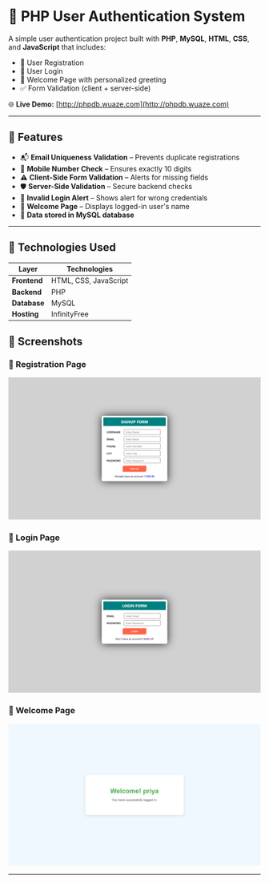 # 🔐 PHP User Authentication System

A simple user authentication project built with **PHP**, **MySQL**, **HTML**, **CSS**, and **JavaScript** that includes:

- 📝 User Registration
- 🔐 User Login
- 👋 Welcome Page with personalized greeting
- ✅ Form Validation (client + server-side)

🌐 **Live Demo:** [http://phpdb.wuaze.com](http://phpdb.wuaze.com)

---

## 🎯 Features

- 📬 **Email Uniqueness Validation** – Prevents duplicate registrations
- 📱 **Mobile Number Check** – Ensures exactly 10 digits
- ⚠️ **Client-Side Form Validation** – Alerts for missing fields
- 🛡️ **Server-Side Validation** – Secure backend checks
- 🔑 **Invalid Login Alert** – Shows alert for wrong credentials
- 👋 **Welcome Page** – Displays logged-in user's name
- 💾 **Data stored in MySQL database**

---

## 🧰 Technologies Used

| Layer        | Technologies         |
|--------------|----------------------|
| **Frontend** | HTML, CSS, JavaScript |
| **Backend**  | PHP                   |
| **Database** | MySQL                 |
| **Hosting**  | InfinityFree          |  


## 📸 Screenshots


### 📝 Registration Page  
![Register](Images/signup.png)

### 🔐 Login Page  
![Login](Images/login.png)

### 👋 Welcome Page  
![Welcome](Images/welcome.png)

---

 

 
